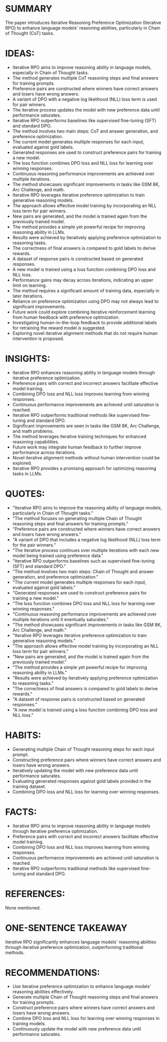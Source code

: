 # SUMMARY
The paper introduces Iterative Reasoning Preference Optimization (Iterative RPO) to enhance language models' reasoning abilities, particularly in Chain of Thought (CoT) tasks.

# IDEAS:
- Iterative RPO aims to improve reasoning ability in language models, especially in Chain of Thought tasks.
- The method generates multiple CoT reasoning steps and final answers for training prompts.
- Preference pairs are constructed where winners have correct answers and losers have wrong answers.
- A variant of DPO with a negative log likelihood (NLL) loss term is used for pair winners.
- The iterative process updates the model with new preference data until performance saturates.
- Iterative RPO outperforms baselines like supervised fine-tuning (SFT) and standard DPO.
- The method involves two main steps: CoT and answer generation, and preference optimization.
- The current model generates multiple responses for each input, evaluated against gold labels.
- Generated responses are used to construct preference pairs for training a new model.
- The loss function combines DPO loss and NLL loss for learning over winning responses.
- Continuous reasoning performance improvements are achieved over multiple iterations.
- The method showcases significant improvements in tasks like GSM 8K, Arc Challenge, and math.
- Iterative RPO leverages iterative preference optimization to train generative reasoning models.
- The approach allows effective model training by incorporating an NLL loss term for pair winners.
- New pairs are generated, and the model is trained again from the previously trained model.
- The method provides a simple yet powerful recipe for improving reasoning ability in LLMs.
- Results were achieved by iteratively applying preference optimization to reasoning tasks.
- The correctness of final answers is compared to gold labels to derive rewards.
- A dataset of response pairs is constructed based on generated responses.
- A new model is trained using a loss function combining DPO loss and NLL loss.
- Performance gains may decay across iterations, indicating an upper limit on learning.
- The method requires a significant amount of training data, especially in later iterations.
- Reliance on preference optimization using DPO may not always lead to significant improvements.
- Future work could explore combining iterative reinforcement learning from human feedback with preference optimization.
- Investigating human-in-the-loop feedback to provide additional labels for retraining the reward model is suggested.
- Exploring novel iterative alignment methods that do not require human intervention is proposed.

# INSIGHTS:
- Iterative RPO enhances reasoning ability in language models through iterative preference optimization.
- Preference pairs with correct and incorrect answers facilitate effective model training.
- Combining DPO loss and NLL loss improves learning from winning responses.
- Continuous performance improvements are achieved until saturation is reached.
- Iterative RPO outperforms traditional methods like supervised fine-tuning and standard DPO.
- Significant improvements are seen in tasks like GSM 8K, Arc Challenge, and math problems.
- The method leverages iterative training techniques for enhanced reasoning capabilities.
- Future work may integrate human feedback to further improve performance across iterations.
- Novel iterative alignment methods without human intervention could be explored.
- Iterative RPO provides a promising approach for optimizing reasoning tasks in LLMs.

# QUOTES:
- "Iterative RPO aims to improve the reasoning ability of language models, particularly in Chain of Thought tasks."
- "The method focuses on generating multiple Chain of Thought reasoning steps and final answers for training prompts."
- "Preference pairs are constructed where winners have correct answers and losers have wrong answers."
- "A variant of DPO that includes a negative log likelihood (NLL) loss term for the pair winners."
- "The iterative process continues over multiple iterations with each new model being trained using preference data."
- "Iterative RPO outperforms baselines such as supervised fine-tuning (SFT) and standard DPO."
- "The method involves two main steps: Chain of Thought and answer generation, and preference optimization."
- "The current model generates multiple responses for each input, evaluated against gold labels."
- "Generated responses are used to construct preference pairs for training a new model."
- "The loss function combines DPO loss and NLL loss for learning over winning responses."
- "Continuous reasoning performance improvements are achieved over multiple iterations until it eventually saturates."
- "The method showcases significant improvements in tasks like GSM 8K, Arc Challenge, and math."
- "Iterative RPO leverages iterative preference optimization to train generative reasoning models."
- "The approach allows effective model training by incorporating an NLL loss term for pair winners."
- "New pairs are generated, and the model is trained again from the previously trained model."
- "The method provides a simple yet powerful recipe for improving reasoning ability in LLMs."
- "Results were achieved by iteratively applying preference optimization to reasoning tasks."
- "The correctness of final answers is compared to gold labels to derive rewards."
- "A dataset of response pairs is constructed based on generated responses."
- "A new model is trained using a loss function combining DPO loss and NLL loss."

# HABITS:
- Generating multiple Chain of Thought reasoning steps for each input prompt.
- Constructing preference pairs where winners have correct answers and losers have wrong answers.
- Iteratively updating the model with new preference data until performance saturates.
- Evaluating generated responses against gold labels provided in the training dataset.
- Combining DPO loss and NLL loss for learning over winning responses.

# FACTS:
- Iterative RPO aims to improve reasoning ability in language models through iterative preference optimization.
- Preference pairs with correct and incorrect answers facilitate effective model training.
- Combining DPO loss and NLL loss improves learning from winning responses.
- Continuous performance improvements are achieved until saturation is reached.
- Iterative RPO outperforms traditional methods like supervised fine-tuning and standard DPO.

# REFERENCES:
None mentioned.

# ONE-SENTENCE TAKEAWAY
Iterative RPO significantly enhances language models' reasoning abilities through iterative preference optimization, outperforming traditional methods.

# RECOMMENDATIONS:
- Use iterative preference optimization to enhance language models' reasoning abilities effectively.
- Generate multiple Chain of Thought reasoning steps and final answers for training prompts.
- Construct preference pairs where winners have correct answers and losers have wrong answers.
- Combine DPO loss and NLL loss for learning over winning responses in training models.
- Continuously update the model with new preference data until performance saturates.